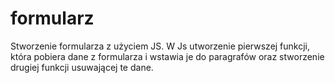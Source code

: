 # formularz
Stworzenie formularza z użyciem JS. W Js utworzenie pierwszej funkcji, która pobiera dane z formularza i wstawia je do paragrafów oraz stworzenie drugiej funkcji usuwającej te dane.
